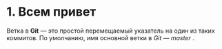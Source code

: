 # 1. Всем привет
Ветка в **Git** — это простой перемещаемый указатель на один из таких коммитов. По умолчанию, имя основной ветки в *Git — master* . 
